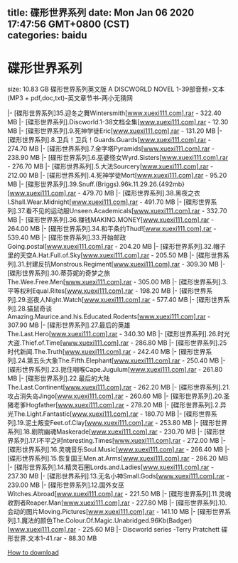 
title: 碟形世界系列
date: Mon Jan 06 2020 17:47:56 GMT+0800 (CST)    
categories: baidu
---

# 碟形世界系列
size: 10.83 GB
 碟形世界系列英文版 A DISCWORLD NOVEL 1-39部音频+文本 (MP3 + pdf,doc,txt)-英文章节书-两小无猜网
 
|- [碟形世界系列]35.迎冬之舞Wintersmith[www.xuexi111.com].rar - 322.40 MB
|- [碟形世界系列].Discworld.1-38文档全集[www.xuexi111.com].rar - 12.30 MB
|- [碟形世界系列].9.死神学徒Eric[www.xuexi111.com].rar - 131.20 MB
|- [碟形世界系列].8.卫兵！卫兵！Guards.Guards[www.xuexi111.com].rar - 274.70 MB
|- [碟形世界系列].7.金字塔Pyramids[www.xuexi111.com].rar - 238.90 MB
|- [碟形世界系列].6.巫婆怪女Wyrd.Sisters[www.xuexi111.com].rar - 276.70 MB
|- [碟形世界系列].5.大法Sourcery[www.xuexi111.com].rar - 212.00 MB
|- [碟形世界系列].4.死神学徒Mort[www.xuexi111.com].rar - 95.20 MB
|- [碟形世界系列].39.Snuff.(Briggs).96k.11.29.26.{492mb}[www.xuexi111.com].rar - 479.70 MB
|- [碟形世界系列].38.黑夜之衣I.Shall.Wear.Midnight[www.xuexi111.com].rar - 491.70 MB
|- [碟形世界系列].37.看不见的运动服Unseen.Academicals[www.xuexi111.com].rar - 332.70 MB
|- [碟形世界系列].36.赚钱MAKING.MONEY[www.xuexi111.com].rar - 264.00 MB
|- [碟形世界系列].34.和平条约Thud![www.xuexi111.com].rar - 539.40 MB
|- [碟形世界系列].33.开始邮政Going.postal[www.xuexi111.com].rar - 204.20 MB
|- [碟形世界系列].32.帽子里的天空A.Hat.Full.of.Sky[www.xuexi111.com].rar - 205.50 MB
|- [碟形世界系列].31.封建反抗Monstrous.Regiment[www.xuexi111.com].rar - 309.30 MB
|- [碟形世界系列].30.蒂芬妮的奇梦之旅The.Wee.Free.Men[www.xuexi111.com].rar - 305.00 MB
|- [碟形世界系列].3.平等权利Equal.Rites[www.xuexi111.com].rar - 198.20 MB
|- [碟形世界系列].29.巡夜人Night.Watch[www.xuexi111.com].rar - 577.40 MB
|- [碟形世界系列].28.猫鼠奇谈Amazing.Maurice.and.his.Educated.Rodents[www.xuexi111.com].rar - 307.90 MB
|- [碟形世界系列].27.最后的英雄The.Last.Hero[www.xuexi111.com].rar - 340.30 MB
|- [碟形世界系列].26.时光大盗.Thief.of.Time[www.xuexi111.com].rar - 286.80 MB
|- [碟形世界系列].25时代新闻.The.Truth[www.xuexi111.com].rar - 242.40 MB
|- [碟形世界系列].24.第五头大象The.Fifth.Elephant[www.xuexi111.com].rar - 250.40 MB
|- [碟形世界系列].23.扼住咽喉Cape.Jugulum[www.xuexi111.com].rar - 261.80 MB
|- [碟形世界系列].22.最后的大陆The.Last.Continent[www.xuexi111.com].rar - 262.20 MB
|- [碟形世界系列].21.攻占消失岛Jingo[www.xuexi111.com].rar - 260.60 MB
|- [碟形世界系列].20.圣猪老爹Hogfather[www.xuexi111.com].rar - 278.20 MB
|- [碟形世界系列].2.异光The.Light.Fantastic[www.xuexi111.com].rar - 180.70 MB
|- [碟形世界系列].19.泥土叛变Feet.of.Clay[www.xuexi111.com].rar - 253.80 MB
|- [碟形世界系列].18.剧院幽魂Maskerade[www.xuexi111.com].rar - 230.70 MB
|- [碟形世界系列].17.I不平之时nteresting.Times[www.xuexi111.com].rar - 272.00 MB
|- [碟形世界系列].16.灵魂音乐Soul.Music[www.xuexi111.com].rar - 266.40 MB
|- [碟形世界系列].15.恢复国王Men.at.Arms[www.xuexi111.com].rar - 286.20 MB
|- [碟形世界系列].14.精灵石圈Lords.and.Ladies[www.xuexi111.com].rar - 237.30 MB
|- [碟形世界系列].13.无名小神Small.Gods[www.xuexi111.com].rar - 239.00 MB
|- [碟形世界系列].12.国外女巫Witches.Abroad[www.xuexi111.com].rar - 221.50 MB
|- [碟形世界系列].11.灵魂收割者Reaper.Man[www.xuexi111.com].rar - 227.80 MB
|- [碟形世界系列].10.会动的图片Moving.Pictures[www.xuexi111.com].rar - 141.10 MB
|- [碟形世界系列].1.魔法的颜色The.Colour.Of.Magic.Unabridged.96Kb(Badger)[www.xuexi111.com].rar - 225.60 MB
|- Discworld series -Terry Pratchett  碟形世界.文本1-41.rar - 88.30 MB

[How to download](https://bpcam.bemobtrk.com/go/2ceec3aa-1ca2-46d6-b9ff-aaa5c184517c?jno=267)